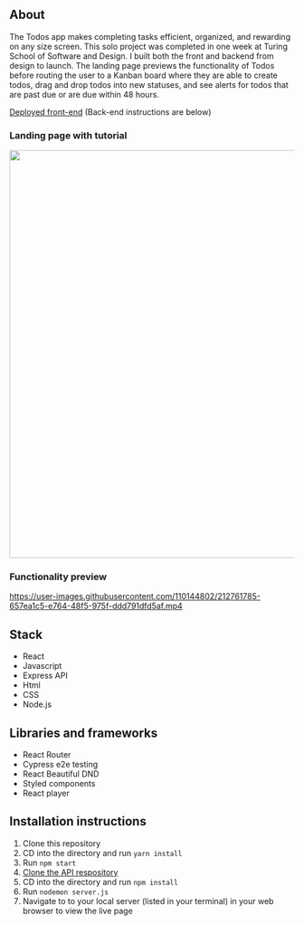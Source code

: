 ## About

The Todos app makes completing tasks efficient, organized, and rewarding on any size screen. This solo project was completed in one week at Turing School of Software and Design. I built both the front and backend from design to launch. The landing page previews the functionality of Todos before routing the user to a Kanban board where they are able to create todos, drag and drop todos into new statuses, and see alerts for todos that are past due or are due within 48 hours.

[Deployed front-end](https://todos-cea6dnldi-nalito223.vercel.app/) (Back-end instructions are below)

### Landing page with tutorial
<img width="721" a src="https://user-images.githubusercontent.com/110144802/212764775-9e5c022a-6e09-44ac-906e-0d904f312229.png">

### Functionality preview
https://user-images.githubusercontent.com/110144802/212761785-657ea1c5-e764-48f5-975f-ddd791dfd5af.mp4

## Stack
- React
- Javascript
- Express API
- Html 
- CSS
- Node.js

## Libraries and frameworks
- React Router
- Cypress e2e testing
- React Beautiful DND
- Styled components 
- React player 

## Installation instructions
1. Clone this repository 
2. CD into the directory and run `yarn install`
3. Run `npm start`
4. [Clone the API respository](https://github.com/nalito223/api-todos)
5. CD into the directory and run `npm install`
6. Run `nodemon server.js`
7. Navigate to to your local server (listed in your terminal) in your web browser to view the live page

